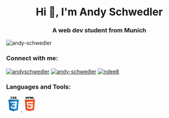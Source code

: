 <h1 align="center">Hi 👋, I'm Andy Schwedler</h1>
<h3 align="center">A web dev student from Munich</h3>

<p align="left"> <img src="https://komarev.com/ghpvc/?username=andy-schwedler&label=Profile%20views&color=0e75b6&style=flat" alt="andy-schwedler" /> </p>

<h3 align="left">Connect with me:</h3>
<p align="left">
<a href="https://linkedin.com/in/andyschwedler" target="blank"><img align="center" src="https://raw.githubusercontent.com/rahuldkjain/github-profile-readme-generator/master/src/images/icons/Social/linked-in-alt.svg" alt="andyschwedler" height="30" width="40" /></a>
<a href="https://codesandbox.com/andy-schwedler" target="blank"><img align="center" src="https://raw.githubusercontent.com/rahuldkjain/github-profile-readme-generator/master/src/images/icons/Social/codesandbox.svg" alt="andy-schwedler" height="30" width="40" /></a>
<a href="https://instagram.com/ndee8" target="blank"><img align="center" src="https://raw.githubusercontent.com/rahuldkjain/github-profile-readme-generator/master/src/images/icons/Social/instagram.svg" alt="ndee8" height="30" width="40" /></a>
</p>

<h3 align="left">Languages and Tools:</h3>
<p align="left"> <a href="https://www.w3schools.com/css/" target="_blank" rel="noreferrer"> <img src="https://raw.githubusercontent.com/devicons/devicon/master/icons/css3/css3-original-wordmark.svg" alt="css3" width="40" height="40"/> </a> <a href="https://www.w3.org/html/" target="_blank" rel="noreferrer"> <img src="https://raw.githubusercontent.com/devicons/devicon/master/icons/html5/html5-original-wordmark.svg" alt="html5" width="40" height="40"/> </a> </p>
